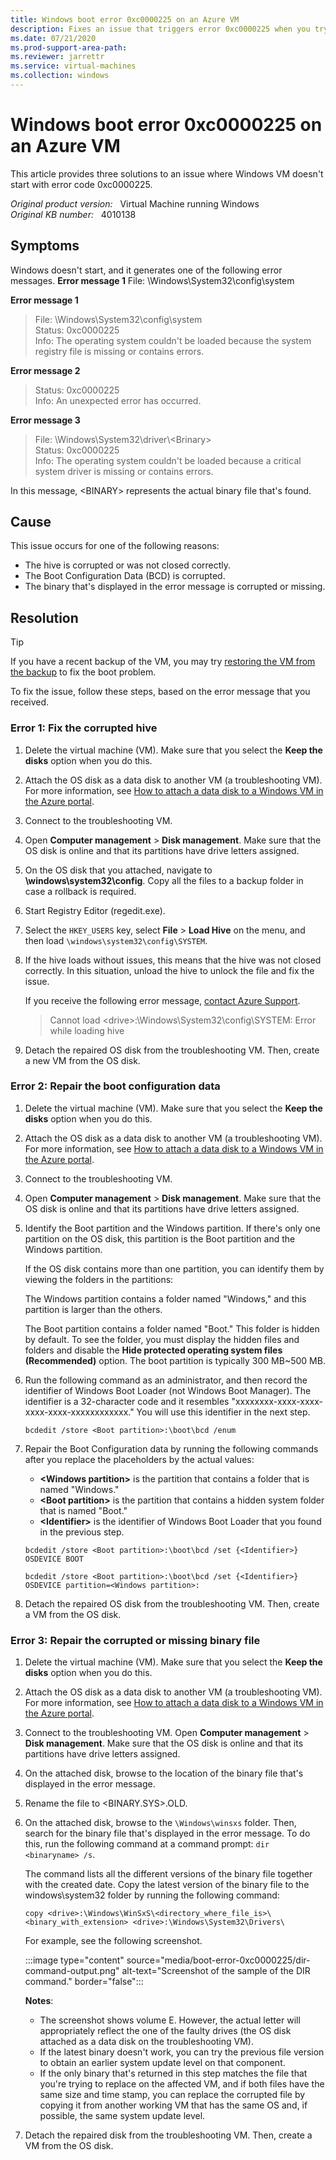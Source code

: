 ```yaml
---
title: Windows boot error 0xc0000225 on an Azure VM
description: Fixes an issue that triggers error 0xc0000225 when you try to start an Azure-based virtual machine.
ms.date: 07/21/2020
ms.prod-support-area-path: 
ms.reviewer: jarrettr
ms.service: virtual-machines
ms.collection: windows
---
```

# Windows boot error 0xc0000225 on an Azure VM

This article provides three solutions to an issue where Windows VM doesn't start with error code 0xc0000225.

_Original product version:_ &nbsp; Virtual Machine running Windows  
_Original KB number:_ &nbsp; 4010138

## Symptoms

Windows doesn't start, and it generates one of the following error messages. **Error message 1** File: \Windows\System32\config\system

**Error message 1**

> File: \Windows\System32\config\system  
Status: 0xc0000225  
Info: The operating system couldn't be loaded because the system registry file is missing or contains errors.

**Error message 2**

> Status: 0xc0000225  
Info: An unexpected error has occurred.

**Error message 3**

> File: \Windows\System32\driver\\\<Brinary>  
Status: 0xc0000225  
Info: The operating system couldn't be loaded because a critical system driver is missing or contains errors.

In this message, \<BINARY> represents the actual binary file that's found. 

## Cause

This issue occurs for one of the following reasons:

- The hive is corrupted or was not closed correctly.
- The Boot Configuration Data (BCD) is corrupted.
- The binary that's displayed in the error message is corrupted or missing.

## Resolution

> [!TIP]
> If you have a recent backup of the VM, you may try [restoring the VM from the backup](/azure/backup/backup-azure-arm-restore-vms) to fix the boot problem.

To fix the issue, follow these steps, based on the error message that you received.

### Error 1: Fix the corrupted hive

1. Delete the virtual machine (VM). Make sure that you select the **Keep the disks** option when you do this.
2. Attach the OS disk as a data disk to another VM (a troubleshooting VM). For more information, see [How to attach a data disk to a Windows VM in the Azure portal](/azure/virtual-machines/windows/attach-managed-disk-portal).
3. Connect to the troubleshooting VM.
4. Open **Computer management** > **Disk management**. Make sure that the OS disk is online and that its partitions have drive letters assigned.
5. On the OS disk that you attached, navigate to **\windows\system32\config**. Copy all the files to a backup folder in case a rollback is required.
6. Start Registry Editor (regedit.exe).
7. Select the `HKEY_USERS` key, select **File** > **Load Hive** on the menu, and then load `\windows\system32\config\SYSTEM`.
8. If the hive loads without issues, this means that the hive was not closed correctly. In this situation, unload the hive to unlock the file and fix the issue.

    If you receive the following error message, [contact Azure Support](https://portal.azure.com/?#blade/Microsoft_Azure_Support/HelpAndSupportBlade).

    > Cannot load \<drive>:\Windows\System32\config\SYSTEM: Error while loading hive

9. Detach the repaired OS disk from the troubleshooting VM. Then, create a new VM from the OS disk.

### Error 2: Repair the boot configuration data

1. Delete the virtual machine (VM). Make sure that you select the **Keep the disks** option when you do this.
2. Attach the OS disk as a data disk to another VM (a troubleshooting VM). For more information, see [How to attach a data disk to a Windows VM in the Azure portal](/azure/virtual-machines/windows/attach-managed-disk-portal).
3. Connect to the troubleshooting VM.
4. Open **Computer management** > **Disk management**. Make sure that the OS disk is online and that its partitions have drive letters assigned.
5. Identify the Boot partition and the Windows partition. If there's only one partition on the OS disk, this partition is the Boot partition and the Windows partition.

    If the OS disk contains more than one partition, you can identify them by viewing the folders in the partitions:  

    The Windows partition contains a folder named "Windows," and this partition is larger than the others.  

    The Boot partition contains a folder named "Boot." This folder is hidden by default. To see the folder, you must display the hidden files and folders and disable the **Hide protected operating system files (Recommended)** option. The boot partition is typically 300 MB~500 MB.  

6. Run the following command as an administrator, and then record the identifier of Windows Boot Loader (not Windows Boot Manager). The identifier is a 32-character code and it resembles "xxxxxxxx-xxxx-xxxx-xxxx-xxxx-xxxxxxxxxxxx." You will use this identifier in the next step. 

    ```console
    bcdedit /store <Boot partition>:\boot\bcd /enum
    ```

7. Repair the Boot Configuration data by running the following commands after you replace the placeholders by the actual values:

    - **\<Windows partition>** is the partition that contains a folder that is named "Windows."
    - **\<Boot partition>** is the partition that contains a hidden system folder that is named "Boot."
    - **\<Identifier>** is the identifier of Windows Boot Loader that you found in the previous step.

    ```console
    bcdedit /store <Boot partition>:\boot\bcd /set {<Identifier>} OSDEVICE BOOT
    ```

    ```console
    bcdedit /store <Boot partition>:\boot\bcd /set {<Identifier>} OSDEVICE partition=<Windows partition>:
    ```

8. Detach the repaired OS disk from the troubleshooting VM. Then, create a VM from the OS disk.

### Error 3: Repair the corrupted or missing binary file

1. Delete the virtual machine (VM). Make sure that you select the **Keep the disks** option when you do this.
2. Attach the OS disk as a data disk to another VM (a troubleshooting VM). For more information, see [How to attach a data disk to a Windows VM in the Azure portal](/azure/virtual-machines/windows/attach-managed-disk-portal).
3. Connect to the troubleshooting VM. Open **Computer management** > **Disk management**. Make sure that the OS disk is online and that its partitions have drive letters assigned.
4. On the attached disk, browse to the location of the binary file that's displayed in the error message.
5. Rename the file to \<BINARY.SYS>.OLD.
6. On the attached disk, browse to the `\Windows\winsxs` folder. Then, search for the binary file that's displayed in the error message. To do this, run the following command at a command prompt: `dir <binaryname> /s`.

    The command lists all the different versions of the binary file together with the created date. Copy the latest version of the binary file to the windows\system32 folder by running the following command:

    ```console
    copy <drive>:\Windows\WinSxS\<directory_where_file_is>\<binary_with_extension> <drive>:\Windows\System32\Drivers\
    ```

    For example, see the following screenshot.

    :::image type="content" source="media/boot-error-0xc0000225/dir-command-output.png" alt-text="Screenshot of the sample of the DIR command." border="false":::

    **Notes**:

    - The screenshot shows volume E. However, the actual letter will appropriately reflect the one of the faulty drives (the OS disk attached as a data disk on the troubleshooting VM).
    - If the latest binary doesn't work, you can try the previous file version to obtain an earlier system update level on that component.
    - If the only binary that's returned in this step matches the file that you're trying to replace on the affected VM, and if both files have the same size and time stamp, you can replace the corrupted file by copying it from another working VM that has the same OS and, if possible, the same system update level.
7. Detach the repaired disk from the troubleshooting VM. Then, create a VM from the OS disk.
